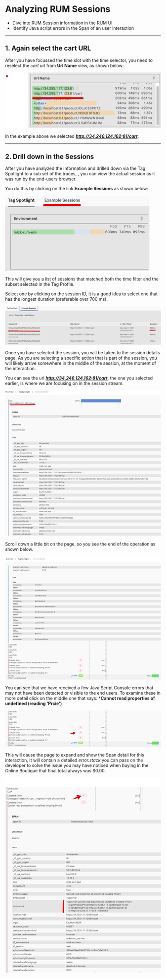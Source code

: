 # Analyzing RUM Sessions

* Dive into RUM Session information in the  RUM UI
* Identify Java script errors in the Span of an user interaction
---
## 1. Again select the cart URL

After you have focussed the time slot with the time selector, you need to reselect the *cart* url from **Url Name** view, as shown below:

![RUM-Cart-3](../images/rum/RUM-Cart-All.png)

In the example above we selected ***http://34.246.124.162:81/cart***.

---
## 2. Drill down in the Sessions

After you have analyzed the  information and drilled down via the Tag Spotlight to a sub set of the traces, , you can view the actual session as it was run by the end-users browser.
 
You do this by clicking on the link **Example Sessions** as shown below:

![RUM-Header](../images/rum/RUM-ExampleSessions.png)

This will give you a list of sessions that matched both the time filter and the subset selected in the Tag Profile.

Select one  by clicking on the session ID, It is a good idea to select one that has the longest duration (preferable over 700 ms).

![RUM-Header](../images/rum/RUM-Session-Selected.png)

Once you have selected the session, you will be taken to the session details page. As you are selecting a specific action that is part of the session, you will likely arrive somewhere in the middle of the session, at the moment of the interaction.

You can see the url ***http://34.246.124.162:81/cart***, the one you selected earlier, is where we are focusing on in the session stream.

![RUM-Session-Tag](../images/rum/Session-Tag.png)

Scroll down a little bit on the page, so you see the end of the operation as shown below. 

![RUM-Session-info](../images/rum/Session-Tag-2.png)

You can see that we have received a few Java Script Console errors that may not have been detected or visible to the end users. To examine these in more detail click on the middle one  that says: ***Cannot read properties of undefined (reading 'Prcie')**

![RUM-Session-info](../images/rum/Session-Tag-3.png)

This will cause the page to expand and show the Span detail for this interaction, It will contain a detailed *error.stack* you can pass on the developer to solve the issue you may have noticed when buying in the Online Boutique that final total always was $0.00.

![RUM-Session-info](../images/rum/Session-Tag-4.png)
